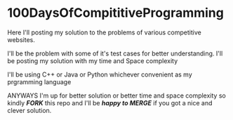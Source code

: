 # 100DaysOfCompititiveProgramming
Here I'll posting my solution to the problems of various competitive websites.

I'll be the problem with some of it's test cases for better understanding.
I'll be posting my solution with my time and Space complexity

I'll be using C++ or Java or Python whichever convenient as my prgramming language

ANYWAYS I'm up for better solution or better time and space complexity so kindly ***FORK*** this repo and 
I'll be ***happy to MERGE*** if you got a nice and clever solution.
